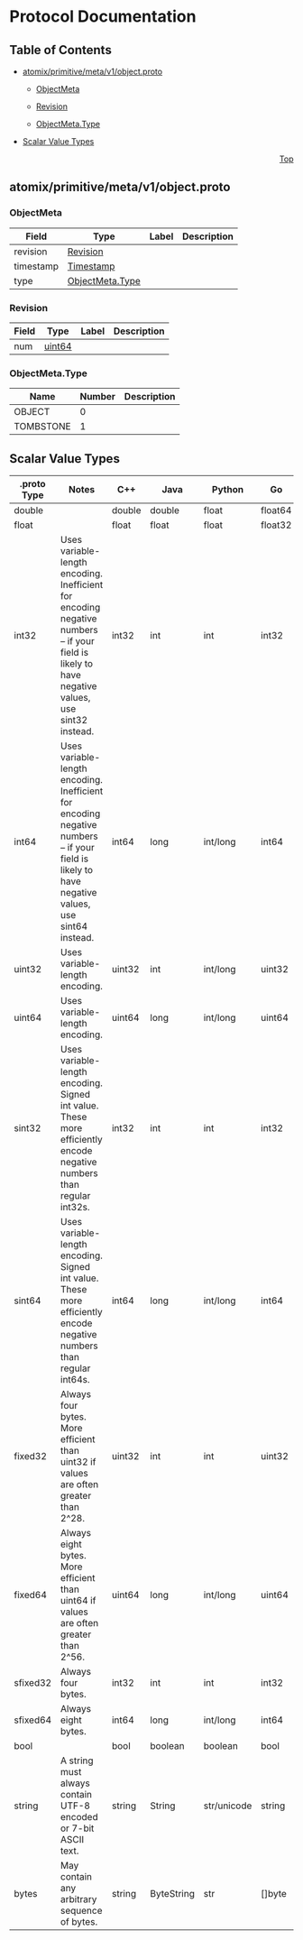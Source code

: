 # Protocol Documentation
<a name="top"></a>

## Table of Contents

- [atomix/primitive/meta/v1/object.proto](#atomix_primitive_meta_v1_object-proto)
    - [ObjectMeta](#atomix-primitive-meta-v1-ObjectMeta)
    - [Revision](#atomix-primitive-meta-v1-Revision)
  
    - [ObjectMeta.Type](#atomix-primitive-meta-v1-ObjectMeta-Type)
  
- [Scalar Value Types](#scalar-value-types)



<a name="atomix_primitive_meta_v1_object-proto"></a>
<p align="right"><a href="#top">Top</a></p>

## atomix/primitive/meta/v1/object.proto



<a name="atomix-primitive-meta-v1-ObjectMeta"></a>

### ObjectMeta



| Field | Type | Label | Description |
| ----- | ---- | ----- | ----------- |
| revision | [Revision](#atomix-primitive-meta-v1-Revision) |  |  |
| timestamp | [Timestamp](#atomix-primitive-meta-v1-Timestamp) |  |  |
| type | [ObjectMeta.Type](#atomix-primitive-meta-v1-ObjectMeta-Type) |  |  |






<a name="atomix-primitive-meta-v1-Revision"></a>

### Revision



| Field | Type | Label | Description |
| ----- | ---- | ----- | ----------- |
| num | [uint64](#uint64) |  |  |





 


<a name="atomix-primitive-meta-v1-ObjectMeta-Type"></a>

### ObjectMeta.Type


| Name | Number | Description |
| ---- | ------ | ----------- |
| OBJECT | 0 |  |
| TOMBSTONE | 1 |  |


 

 

 



## Scalar Value Types

| .proto Type | Notes | C++ | Java | Python | Go | C# | PHP | Ruby |
| ----------- | ----- | --- | ---- | ------ | -- | -- | --- | ---- |
| <a name="double" /> double |  | double | double | float | float64 | double | float | Float |
| <a name="float" /> float |  | float | float | float | float32 | float | float | Float |
| <a name="int32" /> int32 | Uses variable-length encoding. Inefficient for encoding negative numbers – if your field is likely to have negative values, use sint32 instead. | int32 | int | int | int32 | int | integer | Bignum or Fixnum (as required) |
| <a name="int64" /> int64 | Uses variable-length encoding. Inefficient for encoding negative numbers – if your field is likely to have negative values, use sint64 instead. | int64 | long | int/long | int64 | long | integer/string | Bignum |
| <a name="uint32" /> uint32 | Uses variable-length encoding. | uint32 | int | int/long | uint32 | uint | integer | Bignum or Fixnum (as required) |
| <a name="uint64" /> uint64 | Uses variable-length encoding. | uint64 | long | int/long | uint64 | ulong | integer/string | Bignum or Fixnum (as required) |
| <a name="sint32" /> sint32 | Uses variable-length encoding. Signed int value. These more efficiently encode negative numbers than regular int32s. | int32 | int | int | int32 | int | integer | Bignum or Fixnum (as required) |
| <a name="sint64" /> sint64 | Uses variable-length encoding. Signed int value. These more efficiently encode negative numbers than regular int64s. | int64 | long | int/long | int64 | long | integer/string | Bignum |
| <a name="fixed32" /> fixed32 | Always four bytes. More efficient than uint32 if values are often greater than 2^28. | uint32 | int | int | uint32 | uint | integer | Bignum or Fixnum (as required) |
| <a name="fixed64" /> fixed64 | Always eight bytes. More efficient than uint64 if values are often greater than 2^56. | uint64 | long | int/long | uint64 | ulong | integer/string | Bignum |
| <a name="sfixed32" /> sfixed32 | Always four bytes. | int32 | int | int | int32 | int | integer | Bignum or Fixnum (as required) |
| <a name="sfixed64" /> sfixed64 | Always eight bytes. | int64 | long | int/long | int64 | long | integer/string | Bignum |
| <a name="bool" /> bool |  | bool | boolean | boolean | bool | bool | boolean | TrueClass/FalseClass |
| <a name="string" /> string | A string must always contain UTF-8 encoded or 7-bit ASCII text. | string | String | str/unicode | string | string | string | String (UTF-8) |
| <a name="bytes" /> bytes | May contain any arbitrary sequence of bytes. | string | ByteString | str | []byte | ByteString | string | String (ASCII-8BIT) |

